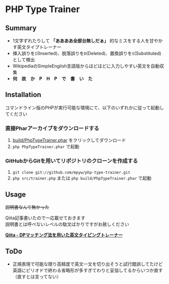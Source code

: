 PHP Type Trainer
================

Summary
-------

- 1文字ずれたりして **「ああああ全部台無しだぁ」** 的なミスをする人を甘やかす英文タイプトレーナー
- 挿入誤りを`I`(Inserted)、脱落誤りを`D`(Deleted)、置換誤りを`S`(Substituted)として検出
- WikipediaのSimpleEnglish言語版からほどほどに入力しやすい英文を自動収集
- **何　故　か　P　H　P　で　書　い　た**

Installation
------------

コマンドライン版のPHPが実行可能な環境にて、以下のいずれかに従って起動してください

### 直接Pharアーカイブをダウンロードする

1. [build/PhpTypeTrainer.phar](https://github.com/mpyw/php-type-trainer/blob/master/build/PhpTypeTrainer.phar?raw=true) をクリックしてダウンロード
2. `php PhpTypeTrainer.phar` で起動

### GitHubからGitを用いてリポジトリのクローンを作成する

1. `git clone git://github.com/mpyw/php-type-trainer.git`
2. `php src/trainer.php` または `php build/PhpTypeTrainer.phar` で起動

Usage
------

<del>説明書なんて無かった</del>

Qiita記事書いたので一応載せておきます  
説明書とは呼べないレベルの駄文ばかりですがお赦しください

**[Qiita - DPマッチング法を用いた英文タイピングトレーナー](http://qiita.com/mpyw/items/1012c185fc2540699ee6)**

ToDo
-----

- 正規表現で可能な限り高精度で英文一文を切り出そうと試行錯誤してたけど英語にピリオドで終わる省略形が多すぎてわりと妥協してるからいつか直す（直すとは言ってない）
